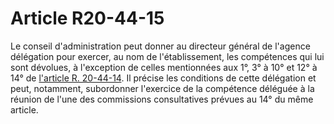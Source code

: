# Article R20-44-15

Le conseil d'administration peut donner au directeur général de l'agence délégation pour exercer, au nom de l'établissement, les compétences qui lui sont dévolues, à l'exception de celles mentionnées aux 1°, 3° à 10° et 12° à 14° de [l'article R. 20-44-14][1]. Il précise les conditions de cette délégation et peut, notamment, subordonner l'exercice de la compétence déléguée à la réunion de l'une des commissions consultatives prévues au 14° du même article.

 [1]: /affichCodeArticle.do?cidTexte=LEGITEXT000006070987&idArticle=LEGIARTI000006466435&dateTexte=&categorieLien=cid